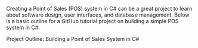 Creating a Point of Sales (POS) system in C# can be a great project to learn about software design, user interfaces, and database management. Below is a basic outline for a GitHub tutorial project on building a simple POS system in C#.

Project Outline: Building a Point of Sales System in C#
